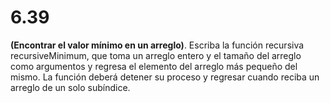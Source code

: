 # 6.39

**(Encontrar el valor mínimo en un arreglo)**. Escriba la función recursiva recursiveMinimum, que toma un arreglo entero y el tamaño del arreglo como argumentos y regresa el elemento del arreglo más pequeño del mismo. La función deberá detener su proceso y regresar cuando reciba un arreglo de un solo subíndice.

